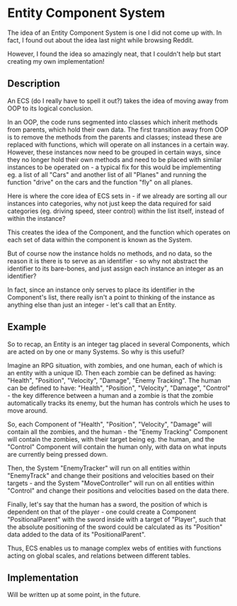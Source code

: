 # Entity Component System

The idea of an Entity Component System is one I did not come up with. 
In fact, I found out about the idea last night while browsing Reddit. 

However, I found the idea so amazingly neat, that I couldn't help but start creating my own implementation!

## Description

An ECS (do I really have to spell it out?) takes the idea of moving away from OOP to its logical conclusion.

In an OOP, the code runs segmented into classes which inherit methods from parents, which hold their own data. 
The first transition away from OOP is to remove the methods from the parents and classes; instead these are replaced with functions, which will operate on all instances in a certain way. 
However, these instances now need to be grouped in certain ways, since they no longer hold their own methods and need to be placed with similar instances to be operated on - a typical fix for this would be implementing eg. a list of all "Cars" and another list of all "Planes" and running the function "drive" on the cars and the function "fly" on all planes. 

Here is where the core idea of ECS sets in - if we already are sorting all our instances into categories, why not just keep the data required for said categories (eg. driving speed, steer control) within the list itself, instead of within the instance?

This creates the idea of the Component, and the function which operates on each set of data within the component is known as the System. 

But of course now the instance holds no methods, and no data, so the reason it is there is to serve as an identifier - so why not abstract the identifier to its bare-bones, and just assign each instance an integer as an identifier?

In fact, since an instance only serves to place its identifier in the Component's list, there really isn't a point to thinking of the instance as anything else than just an integer - let's call that an Entity. 

## Example 

So to recap, an Entity is an integer tag placed in several Components, which are acted on by one or many Systems. So why is this useful?

Imagine an RPG situation, with zombies, and one human, each of which is an entity with a unique ID. Then each zombie can be defined as having: "Health", "Position", "Velocity", "Damage", "Enemy Tracking". The human can be defined to have: "Health", "Position", "Velocity", "Damage", "Control" - the key difference between a human and a zombie is that the zombie automatically tracks its enemy, but the human has controls which he uses to move around. 

So, each Component of "Health", "Position", "Velocity", "Damage" will contain all the zombies, and the human - the "Enemy Tracking" Component will contain the zombies, with their target being eg. the human, and the "Control" Component will contain the human only, with data on what inputs are currently being pressed down. 

Then, the System "EnemyTracker" will run on all entities within "EnemyTrack" and change their positions and velocities based on their targets - and the System "MoveController" will run on all entities within "Control" and change their positions and velocities based on the data there. 

Finally, let's say that the human has a sword, the position of which is dependent on that of the player - one could create a Component "PositionalParent" with the sword inside with a target of "Player", such that the absolute positioning of the sword could be calculated as its "Position" data added to the data of its "PositionalParent". 

Thus, ECS enables us to manage complex webs of entities with functions acting on global scales, and relations between different tables. 

## Implementation

Will be written up at some point, in the future. 